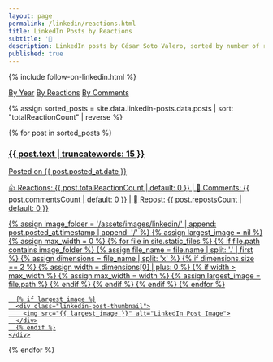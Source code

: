 ```yaml
---
layout: page
permalink: /linkedin/reactions.html
title: LinkedIn Posts by Reactions
subtitle: '🤝'
description: LinkedIn posts by César Soto Valero, sorted by number of reactions.
published: true
---
```


{% include follow-on-linkedin.html %}

<!-- Buttons for ordering LinkedIn posts -->
<div class="list-filters">
   <a href="/linkedin/all.html" class="list-filter">By Year</a>
   <a href="/linkedin/reactions.html" class="list-filter filter-selected">By Reactions</a>
   <a href="/linkedin/comments.html" class="list-filter">By Comments</a>
</div>

{% assign sorted_posts = site.data.linkedin-posts.data.posts | sort: "totalReactionCount" | reverse %}

<div class="linkedin-posts-container post-preview">
  {% for post in sorted_posts %}
  <a href="{{ post.postUrl }}" target="_blank" class="linkedin-post-link">
    <div class="linkedin-post-card">
      <div class="linkedin-post-text">
        <h3 class="linkedin-post-title">{{ post.text | truncatewords: 15 }}</h3>
        <p class="linkedin-post-description">
          Posted on {{ post.posted_at.date }}
        </p>
        <p class="linkedin-post-stats">
          <span>👍 Reactions: {{ post.totalReactionCount | default: 0 }}</span> |
          <span>💬 Comments: {{ post.commentsCount | default: 0 }}</span> |
          <span>🔁 Repost: {{ post.repostsCount | default: 0 }}</span>
        </p>
      </div>
      {% assign image_folder = '/assets/images/linkedin/' | append: post.posted_at.timestamp | append: '/' %}
      {% assign largest_image = nil %}
      {% assign max_width = 0 %}
      {% for file in site.static_files %}
        {% if file.path contains image_folder %}
          {% assign file_name = file.name | split: '.' | first %}
          {% assign dimensions = file_name | split: 'x' %}
          {% if dimensions.size == 2 %}
            {% assign width = dimensions[0] | plus: 0 %}
            {% if width > max_width %}
              {% assign max_width = width %}
              {% assign largest_image = file.path %}
            {% endif %}
          {% endif %}
        {% endif %}
      {% endfor %}

      {% if largest_image %}
      <div class="linkedin-post-thumbnail">
        <img src="{{ largest_image }}" alt="LinkedIn Post Image">
      </div>
      {% endif %}
    </div>
  </a>
  {% endfor %}
</div>
